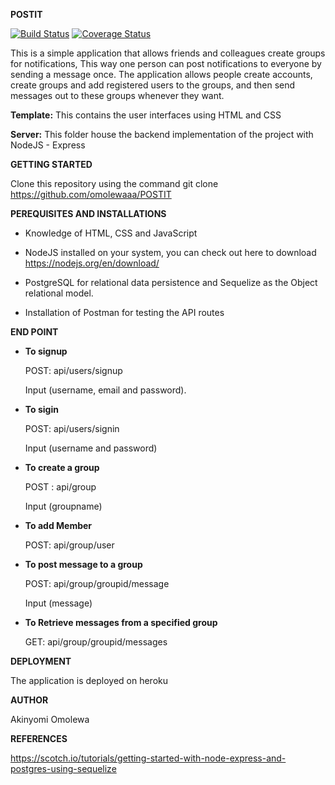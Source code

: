 

**POSTIT**

[![Build Status](https://travis-ci.org/omolewaaa/POSTIT.svg?branch=development)](https://travis-ci.org/omolewaaa/POSTIT)
[![Coverage Status](https://coveralls.io/repos/github/omolewaaa/POSTIT/badge.svg?branch=development)](https://coveralls.io/github/omolewaaa/POSTIT?branch=development)

This is a simple application that allows friends and colleagues create groups for notifications, This way one person can post notifications to everyone by sending a message once. The application allows people create accounts, create groups and add registered users to the groups, and then send messages out to these groups whenever they want.

**Template:** This contains the user interfaces using HTML and CSS

**Server:** This folder house the backend implementation of the project with NodeJS - Express



**GETTING STARTED**

   Clone this repository using the command git clone https://github.com/omolewaaa/POSTIT



**PEREQUISITES AND INSTALLATIONS**


  *    Knowledge of HTML, CSS and JavaScript

  *    NodeJS installed on your system, you can check out here to download https://nodejs.org/en/download/

  *    PostgreSQL for relational data persistence and Sequelize as the Object relational model.

  *    Installation of Postman for testing the API routes



**END POINT**

 *  **To signup**

       POST: api/users/signup

       Input (username, email and password).

 *  **To sigin**

       POST: api/users/signin

       Input (username and password)

 * **To create a group**

   POST : api/group

   Input (groupname)

 * **To add Member**

   POST: api/group/user

 * **To post message to a group**

   POST: api/group/groupid/message

   Input (message)

 * **To Retrieve messages from a specified group**

   GET: api/group/groupid/messages
   
   
 **DEPLOYMENT**
 
   The application is deployed on heroku
   

 **AUTHOR**

   Akinyomi Omolewa
    

 **REFERENCES**

   https://scotch.io/tutorials/getting-started-with-node-express-and-postgres-using-sequelize
   
   
   
   
